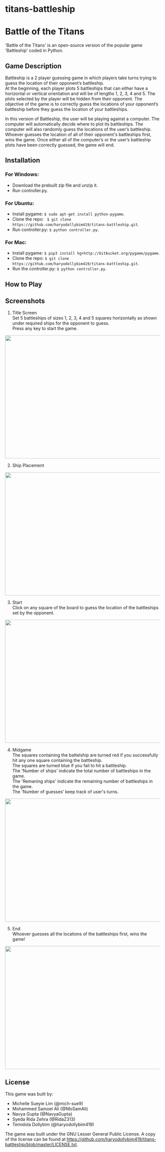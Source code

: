 # titans-battleship
# Battle of the Titans
'Battle of the Titans' is an open-source version of the popular game 'Battleship' coded in Python.

## Game Description
Battleship is a 2 player guessing game in which players take turns trying to guess the location of their opponent’s battleship.  
At the beginning, each player plots 5 battleships that can either have a horizontal or vertical orientation and will be of lengths 
1, 2, 3, 4 and 5. The plots selected by the player will be hidden from their opponent. 
The objective of the game is to correctly guess the locations of your opponent’s battleship before they guess the location of your battleships.

In this version of Battleship, the user will be playing against a computer. The computer will automatically decide where 
to plot its battleships. The computer will also randomly guess the locations of the user’s battleship.
Whoever guesses the location of all of their opponent's battleships first, wins the game. 
Once either all of the computer’s or the user’s battleship plots have been correctly guessed, the game will end.


## Installation

### For Windows:
  - Download the prebuilt zip file and unzip it.
  - Run controller.py.

### For Ubuntu:
  - Install pygame: ```$ sudo apt-get install python-pygame```.
  - Clone the repo:  ``` $ git clone https://github.com/haryodollybim419/titans-battleship.git```.
  - Run controller.py: ```$ python controller.py```.
  
### For Mac:
  - Install pygame: ```$ pip3 install hg+http://bitbucket.org/pygame/pygame```.
  - Clone the repo: ```$ git clone https://github.com/haryodollybim419/titans-battleship.git```.
  - Run the controller.py: ```$ python controller.py```.
 

## How to Play


## Screenshots 
  1. Title Screen 
  <br /> Set 5 battleships of sizes 1, 2, 3, 4 and 5 squares horizontally as shown under required ships for the opponent to guess.
  <br /> Press any key to start the game. 
  <p align="left">
  <img width="650" height="400" src="https://user-images.githubusercontent.com/47309090/54718306-97467000-4b30-11e9-8410-205aa249df90.png">
</p>

  2. Ship Placement
<p align="left">
<img width="650" height="400" src="https://user-images.githubusercontent.com/47309090/54720132-07ef8b80-4b35-11e9-9401-3ae9f1534678.png">
</p>

  3. Start
  <br /> Click on any square of the board to guess the location of the battleships set by the opponent. 
  <p align="left">
<img width="650" height="400" src="https://user-images.githubusercontent.com/47309090/54719516-80ede380-4b33-11e9-9509-cf13ef573ced.png">
</p>

 4. Midgame
 <br /> The squares containing the battelship are turned red if you successfully hit any one square containing the battleship. 
 <br /> The squares are turned blue if you fail to hit a battleship. 
 <br /> The 'Number of ships' indicate the total number of battleships in the game. 
 <br /> The 'Remaning ships' indicate the remaining number of battleships in the game. 
 <br /> The 'Number of guesses' keep track of user's turns. 
  <p align="left">
<img width="650" height="400" src="https://user-images.githubusercontent.com/47309090/54719654-cdd1ba00-4b33-11e9-81a8-926d82039aee.png">
</p>

 5. End 
 <br /> Whoever guesses all the locations of the battleships first, wins the game! 
  <p align="left">
<img width="650" height="400" src="https://user-images.githubusercontent.com/47309090/54719676-dcb86c80-4b33-11e9-917e-7ce4ccf57d4c.png">
</p>
  

## License
This game was built by:
  - Michelle Sueyie Lim (@mich-sue9) 
  - Mohammed Samoel Ali (@MoSamAli)
  - Navya Gupta (@NavyaGupta)
  - Syeda Rida Zehra (@RidaZ313) 
  - Temidola Dollybim (@haryodollybim419) 
  
  The game was built under the GNU Lesser General Public License.
  A copy of the license can be found at https://github.com/haryodollybim419/titans-battleship/blob/master/LICENSE.txt.
